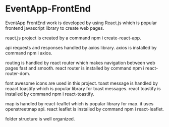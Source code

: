 # EventApp-FrontEnd

EventApp FrontEnd work is developed by using React.js which is popular frontend javascript library to create web pages. 

react.js project is created by a command npm i create-react-app.

api requests and responses handled by axios library.
axios is installed by command npm i axios.

routing is handled by react router which makes navigation between web pages fast and smooth.
react router is installed by command npm i react-router-dom.

font awesome icons are used in this project.
toast message is handled by reaact toastify which is popular library for toast messages.
react toastify is installed by command npm i react-toastify.

map is handled by react-leaflet which is popular library for map.
it uses openstreetmap api.
react leaflet is installed by command npm i react-leaflet.

folder structure is well organized.

